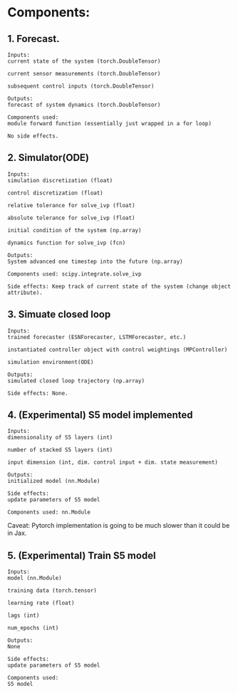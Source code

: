 # Components:

## 1. Forecast. 

    Inputs:
    current state of the system (torch.DoubleTensor)

    current sensor measurements (torch.DoubleTensor)

    subsequent control inputs (torch.DoubleTensor)

    Outputs: 
    forecast of system dynamics (torch.DoubleTensor)

    Components used:
    module forward function (essentially just wrapped in a for loop)

    No side effects.



## 2. Simulator(ODE)
    Inputs:
    simulation discretization (float)

    control discretization (float)

    relative tolerance for solve_ivp (float)

    absolute tolerance for solve_ivp (float)

    initial condition of the system (np.array)

    dynamics function for solve_ivp (fcn)

    Outputs:
    System advanced one timestep into the future (np.array)

    Components used: scipy.integrate.solve_ivp

    Side effects: Keep track of current state of the system (change object attribute).

## 3. Simuate closed loop
    Inputs:
    trained forecaster (ESNForecaster, LSTMForecaster, etc.)

    instantiated controller object with control weightings (MPController)

    simulation environment(ODE)

    Outputs:
    simulated closed loop trajectory (np.array)

    Side effects: None.

## 4. (Experimental) S5 model implemented
    Inputs: 
    dimensionality of S5 layers (int)

    number of stacked S5 layers (int)

    input dimension (int, dim. control input + dim. state measurement)

    Outputs:
    initialized model (nn.Module)

    Side effects:
    update parameters of S5 model

    Components used: nn.Module

Caveat: Pytorch implementation is going to be much slower than it could be in Jax.

## 5. (Experimental) Train S5 model
    Inputs:
    model (nn.Module)

    training data (torch.tensor)

    learning rate (float)

    lags (int)

    num_epochs (int)

    Outputs: 
    None

    Side effects: 
    update parameters of S5 model

    Components used:
    S5 model    